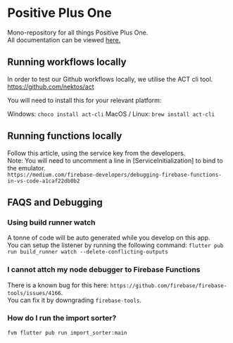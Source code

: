 # Positive Plus One

Mono-repository for all things Positive Plus One.  
All documentation can be viewed [here.](https://inqvine.bit.ai/rdc/v0pZp5OR9DaNTn83)

## Running workflows locally

In order to test our Github workflows locally, we utilise the ACT cli tool.  
https://github.com/nektos/act  

You will need to install this for your relevant platform:

Windows: `choco install act-cli`
MacOS / Linux: `brew install act-cli`

## Running functions locally

Follow this article, using the service key from the developers.  
Note: You will need to uncomment a line in [ServiceInitialization] to bind to the emulator.  
`https://medium.com/firebase-developers/debugging-firebase-functions-in-vs-code-a1caf22db0b2`

## FAQS and Debugging

### Using build runner watch
A tonne of code will be auto generated while you develop on this app.  
You can setup the listener by running the following command:
`flutter pub run build_runner watch --delete-conflicting-outputs`

### I cannot attch my node debugger to Firebase Functions
There is a known bug for this here: `https://github.com/firebase/firebase-tools/issues/4166`.  
You can fix it by downgrading `firebase-tools`.  

### How do I run the import sorter?
`fvm flutter pub run import_sorter:main`